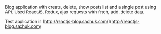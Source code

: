 Blog application with create, delete, show posts list and a single post using API.
Used ReactJS, Redux, ajax requests with fetch, add. delete data.

Test application in [http://reactjs-blog.sachuk.com/](http://reactjs-blog.sachuk.com)
